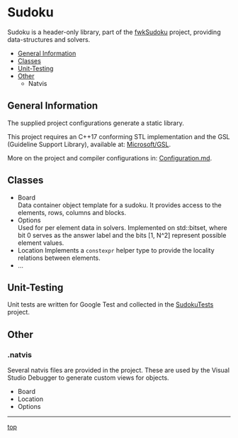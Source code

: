 ﻿<!-------------------------------------------------------------><a id="top"></a>
# Sudoku #
<!----------------------------------------------------------------------------->
<!-- Description -->
Sudoku is a header-only library, part of the
[fwkSudoku](https://github.com/Farwaykorse/fwkSudoku) project,
providing data-structures and solvers.

<!-- TOC -->
- [General Information](#general)
- [Classes](#elements)
- [Unit-Testing](#test)
- [Other](#other)
  - Natvis

<!---------------------------------------------------------><a id="general"></a>
## General Information ##
<!----------------------------------------------------------------------------->
<!-- Usage -->
The supplied project configurations generate a static library.

<!-- Compilation -->
<!-- libraries -->
This project requires an C++17 conforming STL implementation and the GSL
(Guideline Support Library), available at:
[Microsoft/GSL](https://github.com/Microsoft/GSL).

More on the project and compiler configurations in: 
[Configuration.md](../Configuration.md).

<!--------------------------------------------------------><a id="elements"></a>
## Classes ##
<!----------------------------------------------------------------------------->
- Board  
	Data container object template for a sudoku.
	It provides access to the elements, rows, columns and blocks.
- Options  
	Used for per element data in solvers.
	Implemented on std::bitset, where bit 0 serves as the answer label and the 
	bits [1, N^2] represent possible element values.
- Location
	Implements a `constexpr` helper type to provide the locality relations
	between elements.
- ...

<!------------------------------------------------------------><a id="test"></a>
## Unit-Testing ##
<!----------------------------------------------------------------------------->
Unit tests are written for Google Test and collected in the
[SudokuTests](../SudokuTests) project.


<!-----------------------------------------------------------><a id="other"></a>
## Other ##
<!----------------------------------------------------------------------------->
### .natvis ###
<!----------------------------------------------------------------------------->
Several natvis files are provided in the project.
These are used by the Visual Studio Debugger to generate custom views for
objects.
- Board
- Location
- Options

----
[top](#top)
